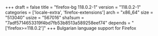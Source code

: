 +++
draft = false
title = "firefox-bg 118.0.2-1"
version = "118.0.2-1"
categories = ['locale-extra', 'firefox-extensions']
arch = "x86_64"
size = "513040"
usize = "567016"
sha1sum = "7adf5714653319f4bd7fb53b8513a589258eef74"
depends = "['firefox>=118.0.2']"
+++
Bulgarian language support for Firefox